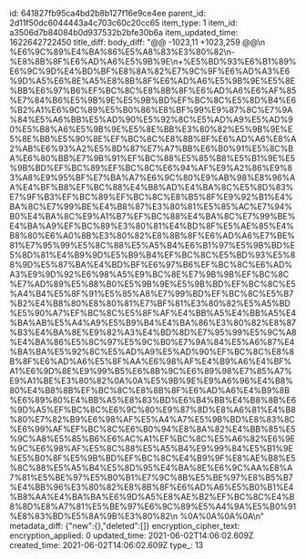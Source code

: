 id: 641827fb95ca4bd2b8b127f16e9ce4ee
parent_id: 2d11f50dc6044443a4c703c60c20cc65
item_type: 1
item_id: a3506d7b84084b0d937532b2bfe30b6a
item_updated_time: 1622642722450
title_diff: 
body_diff: "@@ -1023,11 +1023,259 @@\\n %E6%9C%89%E4%BA%86%E5%A8%83%E3%80%82\\n-%E8%8B%8F%E6%AD%A6%E5%9B%9E\\n+%E5%BD%93%E6%B1%89%E6%9C%9D%E4%BD%BF%E8%8A%82%E7%9C%9F%E6%AD%A3%E6%9D%A5%E6%8E%A5%E8%8B%8F%E6%AD%A6%E5%9B%9E%E5%8E%BB%E6%97%B6%EF%BC%8C%E8%8B%8F%E6%AD%A6%E6%AF%85%E7%84%B6%E5%9B%9E%E5%9B%BD%EF%BC%8C%E5%8D%B4%E6%B2%A1%E6%9C%89%E5%B0%86%E8%BF%99%E9%87%8C%E7%9A%84%E5%A6%BB%E5%AD%90%E5%92%8C%E5%AD%A9%E5%AD%90%E5%B8%A6%E5%9B%9E%E5%8E%BB%E3%80%82%E5%9B%9E%E5%8E%BB%E5%90%8E%EF%BC%8C%E8%8B%8F%E6%AD%A6%E8%A2%AB%E6%93%A2%E5%8D%87%E7%A7%BB%E6%B0%91%E5%8C%BA%E6%80%BB%E7%9B%91%EF%BC%88%E5%85%B8%E5%B1%9E%E5%9B%BD%EF%BC%89%EF%BC%8C%E6%94%AF%E9%A2%86%E9%83%A8%E9%95%BF%E7%BA%A7%E6%9C%80%E9%AB%98%E8%96%AA%E4%BF%B8%EF%BC%88%E4%B8%AD%E4%BA%8C%E5%8D%83%E7%9F%B3%EF%BC%89%EF%BC%8C%E8%B5%8F%E9%92%B1%E4%BA%8C%E7%99%BE%E4%B8%87%E3%80%81%E5%85%AC%E7%94%B0%E4%BA%8C%E9%A1%B7%EF%BC%88%E4%BA%8C%E7%99%BE%E4%BA%A9%EF%BC%89%E3%80%81%E4%BD%8F%E5%AE%85%E4%B8%80%E6%A0%8B%E3%80%82%E8%8B%8F%E6%AD%A6%E7%BE%81%E7%95%99%E5%8C%88%E5%A5%B4%E6%B1%97%E5%9B%BD%E5%8D%81%E4%B9%9D%E5%B9%B4%EF%BC%8C%E5%BD%93%E5%88%9D%E5%87%BA%E4%BD%BF%E6%97%B6%EF%BC%8C%E6%AD%A3%E9%9D%92%E6%98%A5%E9%BC%8E%E7%9B%9B%EF%BC%8C%E7%AD%89%E5%88%B0%E5%9B%9E%E5%9B%BD%EF%BC%8C%E5%A4%B4%E5%8F%91%E5%85%A8%E7%99%BD%EF%BC%8C%E5%B7%B2%E4%B8%80%E8%80%81%E7%BF%81%E3%80%82%E5%A5%BD%E5%90%A7%EF%BC%8C%E5%8F%AF%E4%BB%A5%E4%BB%A5%E4%BA%AB%E5%A4%A9%E5%B9%B4%E4%BA%86%E3%80%82%E8%87%B3%E4%BA%8E%E9%82%A3%E4%BD%8D%E7%95%99%E5%9C%A8%E4%BA%86%E5%8C%97%E5%9C%B0%E7%9A%84%E5%A6%87%E4%BA%BA%E5%92%8C%E5%AD%A9%E5%AD%90%EF%BC%8C%E8%8B%8F%E6%AD%A6%E5%8F%AA%E6%98%AF%E4%B9%A6%E4%BF%A1%E6%9D%8E%E9%99%B5%E6%8B%9C%E6%89%98%E7%85%A7%E9%A1%BE%E3%80%82%0A%0A%E5%9B%9E%E9%A6%96%E4%B8%80%E4%B8%8B%EF%BC%8C%E8%8B%8F%E6%AD%A6%E4%B9%8B%E6%89%80%E4%BB%A5%E8%83%BD%E6%B4%BB%E4%B8%8B%E6%9D%A5%EF%BC%8C%E6%9C%80%E9%87%8D%E8%A6%81%E4%B8%80%E7%82%B9%E6%98%AF%E5%A4%A7%E5%9B%BD%E8%83%8C%E6%99%AF%EF%BC%8C%E6%B0%94%E8%8A%82%E4%BB%85%E5%9C%A8%E5%85%B6%E6%AC%A1%EF%BC%8C%E5%A6%82%E6%9E%9C%E6%98%AF%E5%8C%88%E5%A5%B4%E9%99%84%E5%B1%9E%E5%B0%8F%E5%9B%BD%EF%BC%8C%E4%B9%9F%E8%AE%B8%E5%8C%88%E5%A5%B4%E5%8D%95%E4%BA%8E%E6%9C%AA%E8%A7%81%E5%BE%97%E5%B0%B1%E7%9C%8B%E5%BE%97%E8%B5%B7%E4%BB%96%E3%80%82%E8%8B%8F%E6%AD%A6%E5%B0%B1%E4%B8%AA%E4%BA%BA%E6%9D%A5%E8%AE%B2%EF%BC%8C%E4%B8%8D%E8%A7%81%E5%BE%97%E6%9C%89%E5%A4%9A%E5%B0%91%E8%83%BD%E5%8A%9B%E3%80%82\\n %0A%0A%0A%0A\\n"
metadata_diff: {"new":{},"deleted":[]}
encryption_cipher_text: 
encryption_applied: 0
updated_time: 2021-06-02T14:06:02.609Z
created_time: 2021-06-02T14:06:02.609Z
type_: 13